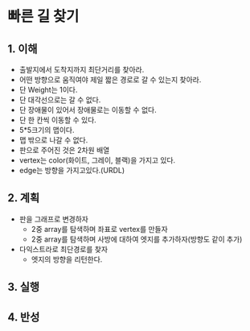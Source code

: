 # 빠른 길 찾기

## 1. 이해
* 출발지에서 도착지까지 최단거리를 찾아라.
* 어떤 방향으로 움직여야 제일 짧은 경로로 갈 수 있는지 찾아라.
* 단 Weight는 1이다.
* 단 대각선으로는 갈 수 없다.
* 단 장애물이 있어서 장애물로는 이동할 수 없다.
* 단 한 칸씩 이동할 수 있다.
* 5*5크기의 맵이다.
* 맵 밖으로 나갈 수 없다.
* 판으로 주어진 것은 2차원 배열
* vertex는 color(화이트, 그레이, 블랙)을 가지고 있다.
* edge는 방향을 가지고있다.(URDL)

## 2. 계획
* 판을 그래프로 변경하자
  * 2중 array를 탐색하며 좌표로 vertex를 만들자
  * 2중 array를 탐색하며 사방에 대하여 엣지를 추가하자(방향도 같이 추가)
* 다익스트라로 최단경로를 찾자
  * 엣지의 방향을 리턴한다.

## 3. 실행
## 4. 반성
